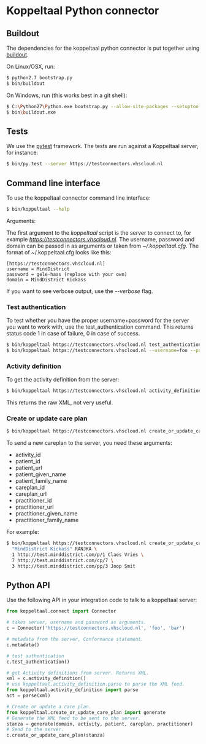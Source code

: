 # Koppeltaal Python connector

## Buildout

The dependencies for the koppeltaal python connector is put together using [buildout].

On Linux/OSX, run:

```sh
$ python2.7 bootstrap.py
$ bin/buildout
```

On Windows, run (this works best in a git shell):

```sh
$ C:\Python27\Python.exe bootstrap.py --allow-site-packages --setuptools-version=8.0
$ bin\buildout.exe
```

## Tests

We use the [pytest] framework. The tests are run against a Koppeltaal server, for instance:

```sh
$ bin/py.test --server https://testconnectors.vhscloud.nl
```

## Command line interface

To use the koppeltaal connector command line interface:

```sh
$ bin/koppeltaal --help
```

Arguments:

The first argument to the *koppeltaal* script is the server to connect to, for
example *https://testconnectors.vhscloud.nl*. The username, password and
domain can be passed in as arguments or taken from *~/.koppeltaal.cfg*. The
format of ~/.koppeltaal.cfg looks like this:

```
[https://testconnectors.vhscloud.nl]
username = MindDistrict
password = gele-haas (replace with your own)
domain = MindDistrict Kickass
```

If you want to see verbose output, use the *--verbose* flag.

### Test authentication

To test whether you have the proper username+password for the server you want
to work with, use the test_authentication command. This returns status code 1
in case of failure, 0 in case of success.

```sh
$ bin/koppeltaal https://testconnectors.vhscloud.nl test_authentication  # uses the values from ~/.koppeltaal.cfg
$ bin/koppeltaal https://testconnectors.vhscloud.nl --username=foo --password=bar test_authentication  # Returns 1
```

### Activity definition

To get the activity definition from the server:

```sh
$ bin/koppeltaal https://testconnectors.vhscloud.nl activity_definition
```
This returns the raw XML, not very useful.

### Create or update care plan

```sh
$ bin/koppeltaal https://testconnectors.vhscloud.nl create_or_update_care_plan --help
```

To send a new careplan to the server, you need these arguments:

- activity_id
- patient_id
- patient_url
- patient_given_name
- patient_family_name
- careplan_id
- careplan_url
- practitioner_id
- practitioner_url
- practitioner_given_name
- practitioner_family_name

For example:

```sh
$ bin/koppeltaal https://testconnectors.vhscloud.nl create_or_update_care_plan \
  "MindDistrict Kickass" RANJKA \
  1 http://test.minddistrict.com/p/1 Claes Vries \
  7 http://test.minddistrict.com/cp/7 \
  3 http://test.minddistrict.com/pp/3 Joop Smit
```

## Python API

Use the following API in your integration code to talk to a koppeltaal server:

```python
from koppeltaal.connect import Connector

# takes server, username and password as arguments.
c = Connector('https://testconnectors.vhscloud.nl', 'foo', 'bar')

# metadata from the server, Conformance statement.
c.metadata()

# test authentication
c.test_authentication()

# get Activity definitions from server. Returns XML.
xml = c.activity_definition()
# use koppeltaal.activity_definition.parse to parse the XML feed.
from koppeltaal.activity_definition import parse
act = parse(xml)

# Create or update a care plan.
from koppeltaal.create_or_update_care_plan import generate
# Generate the XML feed to be sent to the server.
stanza = generate(domain, activity, patient, careplan, practitioner)
# Send to the server.
c.create_or_update_care_plan(stanza)
```

[buildout]: http://www.buildout.org
[pytest]: https://pytest.org
